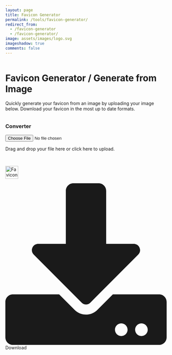 ```yaml
---
layout: page
title: Favicon Generator
permalink: /tools/favicon-generator/
redirect_from:
  - /favicon-generator
  - /favicon-generator/
image: assets/images/logo.svg
imageshadow: true
comments: false
---
```


<div class="column is-7">
<h1 class="subtitle is-spaced is-uppercase has-text-grey-light has-text-weight-bold">Favicon Generator / Generate from Image</h1>
<p class="title is-3 has-text-letter-spacing-wide">Quickly generate your favicon from an image by uploading your image below. Download your favicon in the most up to date formats.</p>
</div>
<div class="column is-4">
<div class="is-pulled-right">
</div>
</div>
</div>
</div>
</div>
</section>
<section id="generate-from-image" class="section" data-v-c5436aa6>
<div class="container" data-v-c5436aa6>
<div class="columns" data-v-c5436aa6>
<div class="column is-8" data-v-c5436aa6>
<div class="box" data-v-c5436aa6>
<h3 class="title is-3" data-v-c5436aa6>Converter</h3>
<div class="file-dropzone" data-v-c5436aa6>
<input id="image" type="file" data-v-c5436aa6>
<p class="has-text-centered has-text-3 is-vcentered" data-v-c5436aa6>
<span data-v-c5436aa6>
<i class="fa fa-upload" data-v-c5436aa6>
</i>
</span>
<span class="is-3" data-v-c5436aa6>Drag and drop your file here or click here to upload.</span>
</p>
</div>
<br data-v-c5436aa6>
<div class="field is-grouped" data-v-c5436aa6>
<p class="control" data-v-c5436aa6>
<img id="preview" alt="Favicon Preview 48x48" src="/assets/images/48x48.813b813.c2822fa3d9ef25a65543ba9409e52e89.png" width="40" srcset="/assets/static/48x48.813b813.c2822fa3d9ef25a65543ba9409e52e89.png 40w" sizes="(max-width: 40px) 100vw, 40px" class="image g-image" data-v-c5436aa6>
</p>
<p class="control" data-v-c5436aa6>
<a id="download-package" target="_blank" class="button is-rounded is-info" data-v-c5436aa6>
<span class="icon" data-v-c5436aa6>
<svg aria-hidden="true" focusable="false" data-prefix="fas" data-icon="download" role="img" xmlns="http://www.w3.org/2000/svg" viewBox="0 0 512 512" class="svg-inline--fa fa-download fa-w-16" data-v-c5436aa6><path fill="currentColor" d="M216 0h80c13.3 0 24 10.7 24 24v168h87.7c17.8 0 26.7 21.5 14.1 34.1L269.7 378.3c-7.5 7.5-19.8 7.5-27.3 0L90.1 226.1c-12.6-12.6-3.7-34.1 14.1-34.1H192V24c0-13.3 10.7-24 24-24zm296 376v112c0 13.3-10.7 24-24 24H24c-13.3 0-24-10.7-24-24V376c0-13.3 10.7-24 24-24h146.7l49 49c20.1 20.1 52.5 20.1 72.6 0l49-49H488c13.3 0 24 10.7 24 24zm-124 88c0-11-9-20-20-20s-20 9-20 20 9 20 20 20 20-9 20-20zm64 0c0-11-9-20-20-20s-20 9-20 20 9 20 20 20 20-9 20-20z" data-v-c5436aa6></path></svg>
</span>
<span data-v-c5436aa6>Download</span>
</a>
</p>
</div>
</div>
</div>
<script src="https://favicon.io/assets/js/page--src--pages--favicon-converter-vue.48250a7d.js" defer></script>



